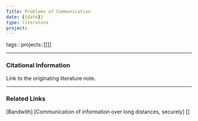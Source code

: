 ```yaml
---
Title: Problems of Communication
date: {{date}}
type: literature
project:
---
```

tags:: 
projects::[[]]




---
### Citational Information

Link to the originating literature note.

---

### Related Links

[Bandwith]
[Communication of information over long distances, securely]
[]